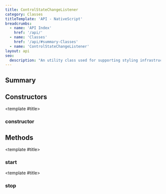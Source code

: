 ```yaml
---
title: ControlStateChangeListener
category: Classes
titleTemplate: 'API - NativeScript'
breadcrumbs: 
  - name: 'API Index'
    href: '/api/'
  - name: 'Classes'
    href: '/api/#summary-Classes'
  - name: 'ControlStateChangeListener'
layout: api
seo:
  description: "An utility class used for supporting styling infrastructure.\nWARNING: This class is intended for IOS only."
---
```


<!-- This page is auto generated, do not edit manually. -->
<!-- Run "yarn generate:api-docs" to regenerate -->

<script setup lang="ts">
  import { provide } from "vue";
  import API_DATA from "./ControlStateChangeListener.data.json";
  
  provide('API_DATA', API_DATA);
</script>

<APIRefHierarchy v-once />

<APIRefComment commentBase64="eyJibG9ja1RhZ3MiOltdLCJtb2RpZmllclRhZ3MiOnt9LCJzdW1tYXJ5IjpbeyJraW5kIjoidGV4dCIsInRleHQiOiJBbiB1dGlsaXR5IGNsYXNzIHVzZWQgZm9yIHN1cHBvcnRpbmcgc3R5bGluZyBpbmZyYXN0cnVjdHVyZS5cbldBUk5JTkc6IFRoaXMgY2xhc3MgaXMgaW50ZW5kZWQgZm9yIElPUyBvbmx5LiJ9XX0=" v-once />

## <Heading ignore>Summary</Heading>

<APIRefSummary v-once />

## Constructors

<div class="">

<APIRef for="9067" v-once>

<template #title>

### constructor

</template>

</APIRef>

</div>

## Methods

<div class="">

<APIRef for="9074" v-once>

<template #title>

### start

</template>

</APIRef>

</div>

<div class="">

<APIRef for="9076" v-once>

<template #title>

### stop

</template>

</APIRef>

</div>

